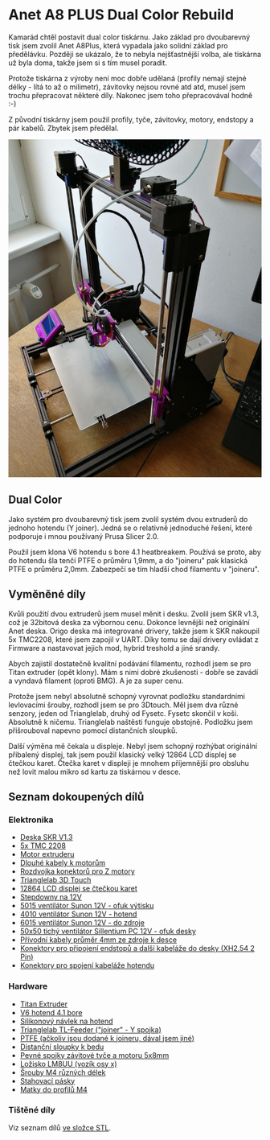 # Anet A8 PLUS Dual Color Rebuild

Kamarád chtěl postavit dual color tiskárnu. Jako základ pro dvoubarevný tisk jsem zvolil Anet A8Plus, která vypadala jako solidní základ pro předělávku. Později se ukázalo, že to nebyla nejšťastnější volba, ale tiskárna už byla doma, takže jsem si s tím musel poradit.

Protože tiskárna z výroby není moc dobře udělaná (profily nemají stejné délky - lítá to až o milimetr), závitovky nejsou rovné atd atd, musel jsem trochu přepracovat některé díly. Nakonec jsem toho přepracovával hodně :-)

Z původní tiskárny jsem použil profily, tyče, závitovky, motory, endstopy a pár kabelů. Zbytek jsem předělal.

![PT Anet A8Plus Dual Color](https://github.com/PavelTajdus/Anet-A8-PLUS-Dual-Color-Rebuild/blob/master/Images/cela.jpg?raw=true)

## Dual Color

Jako systém pro dvoubarevný tisk jsem zvolil systém dvou extruderů do jednoho hotendu (Y joiner). Jedná se o relativně jednoduché řešení, které podporuje i mnou používaný Prusa Slicer 2.0.

Použil jsem klona V6 hotendu s bore 4.1 heatbreakem. Používá se proto, aby do hotendu šla tenčí PTFE o průměru 1,9mm, a do "joineru" pak klasická PTFE o průměru 2,0mm. Zabezpečí se tím hladší chod filamentu v "joineru".

## Vyměněné díly

Kvůli použití dvou extruderů jsem musel měnit i desku. Zvolil jsem SKR v1.3, což je 32bitová deska za výbornou cenu. Dokonce levnější než originální Anet deska. Origo deska má integrované drivery, takže jsem k SKR nakoupil 5x TMC2208, které jsem zapojil v UART. Díky tomu se dají drivery ovládat z Firmware a nastavovat jejich mod, hybrid treshold a jiné srandy.

Abych zajistil dostatečně kvalitní podávání filamentu, rozhodl jsem se pro Titan extruder (opět klony). Mám s nimi dobré zkušenosti - dobře se zavádí a vyndavá filament (oproti BMG). A je za super cenu.

Protože jsem nebyl absolutně schopný vyrovnat podložku standardními levlovacími šrouby, rozhodl jsem se pro 3Dtouch. Měl jsem dva různé senzory, jeden od Trianglelab, druhý od Fysetc. Fysetc skončil v koši. Absolutně k ničemu. Trianglelab naštěsti funguje obstojně. Podložku jsem přišrouboval napevno pomocí distančních sloupků.

Další výměna mě čekala u displeje. Nebyl jsem schopný rozhýbat originální přibalený displej, tak jsem použil klasický velký 12864 LCD displej se čtečkou karet. Čtečka karet v displeji je mnohem příjemnější pro obsluhu než lovit malou mikro sd kartu za tiskárnou v desce.

## Seznam dokoupených dílů

### Elektronika
- [Deska SKR V1.3](https://www.aliexpress.com/item/32980090169.html)
- [5x TMC 2208](https://www.aliexpress.com/item/32980090169)
- [Motor extruderu](https://www.aliexpress.com/item/32377416566.html)
- [Dlouhé kabely k motorům](https://www.aliexpress.com/item/33015610522.html)
- [Rozdvojka konektorů pro Z motory](https://www.aliexpress.com/item/32849801852.html)
- [Trianglelab 3D Touch](https://www.aliexpress.com/item/32832887426.html)
- [12864 LCD displej se čtečkou karet](https://www.aliexpress.com/item/32516184695.html)
- [Stepdowny na 12V](https://www.aliexpress.com/item/32725444495.html)
- [5015 ventilátor Sunon 12V - ofuk výtisku](https://www.official.cz/z5376-ventilator-sunon-gb1205phvx-8ay-gn)
- [4010 ventilátor Sunon 12V - hotend](https://www.gme.cz/ventilator-sunon-ee40101s2-1000u-999)
- [6015 ventilátor Sunon 12V - do zdroje](https://www.gme.cz/ventilator-sunon-kd1206phs3)
- [50x50 tichý ventilátor Sillentium PC 12V - ofuk desky](https://www.czc.cz/silentiumpc-zephyr-50-50mm/134487/produkt)
- [Přívodní kabely průměr 4mm ze zdroje k desce](https://www.emat.cz/index.php?route=product/search&search=H07V-K%204)
- [Konektory pro připojení endstopů a další kabeláže do desky (XH2.54 2 Pin)](https://www.aliexpress.com/item/32821493939.html)
- [Konektory pro spojení kabeláže hotendu](https://www.aliexpress.com/item/32843315324.html)

### Hardware
- [Titan Extruder](https://www.aliexpress.com/item/32789942768.html)
- [V6 hotend 4.1 bore](https://www.aliexpress.com/item/32911028903.html)
- [Silikonový návlek na hotend](https://www.aliexpress.com/item/32920518452.html)
- [Trianglelab TL-Feeder ("joiner" - Y spojka)](https://www.aliexpress.com/item/32770576556.html)
- [PTFE (ačkoliv jsou dodané k joineru, dával jsem jiné)](https://www.aliexpress.com/item/32814232529.html)
- [Distanční sloupky k bedu](https://www.gme.cz/distancni-trubicka-mdr4305)
- [Pevné spojky závitové tyče a motoru 5x8mm](https://www.aliexpress.com/item/32957956109.html)
- [Ložisko LM8UU (vozík osy x)](https://www.aliexpress.com/item/32317938156.html)
- [Šrouby M4 různých délek](https://eshop.killich.cz/eshop/nerezovy-spojovaci-material/srouby-zatky/imbusy-vnitrni-sestihran/din-912-imbus-s-valcovou-hlavou/)
- [Stahovací pásky](https://www.aliexpress.com/item/32868074097.html)
- [Matky do profilů M4](https://www.aliexpress.com/item/32799858611.html)

### Tištěné díly

Viz seznam dílů [ve složce STL](https://github.com/PavelTajdus/Anet-A8-PLUS-Dual-Color-Rebuild/tree/master/STL).
